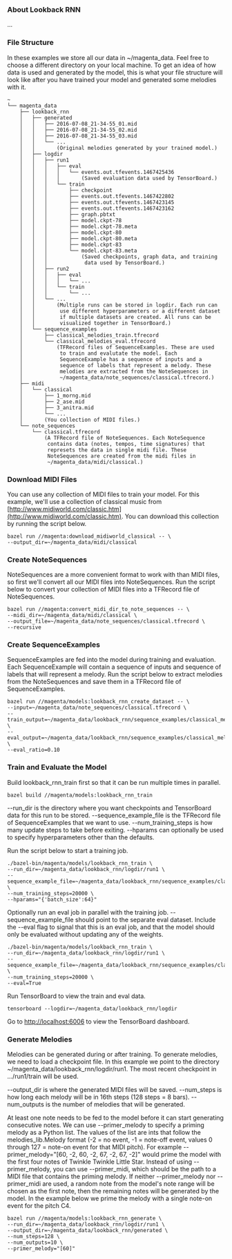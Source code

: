 ### About Lookback RNN

...

### File Structure

In these examples we store all our data in ~/magenta_data. Feel free to choose a different directory on your local machine. To get an idea of how data is used and generated by the model, this is what your file structure will look like after you have trained your model and generated some melodies with it.

```
~
└── magenta_data
    ├── lookback_rnn
    │   ├── generated
    │   │   ├── 2016-07-08_21-34-55_01.mid
    │   │   ├── 2016-07-08_21-34-55_02.mid
    │   │   ├── 2016-07-08_21-34-55_03.mid
    │   │   └── ...
    │   │       (Original melodies generated by your trained model.)
    │   ├── logdir
    │   │   ├── run1
    │   │   │   ├── eval
    │   │   │   │   └── events.out.tfevents.1467425436
    │   │   │   │       (Saved evaluation data used by TensorBoard.)
    │   │   │   └── train
    │   │   │       ├── checkpoint
    │   │   │       ├── events.out.tfevents.1467422802
    │   │   │       ├── events.out.tfevents.1467423145
    │   │   │       ├── events.out.tfevents.1467423162
    │   │   │       ├── graph.pbtxt
    │   │   │       ├── model.ckpt-78
    │   │   │       ├── model.ckpt-78.meta
    │   │   │       ├── model.ckpt-80
    │   │   │       ├── model.ckpt-80.meta
    │   │   │       ├── model.ckpt-83
    │   │   │       └── model.ckpt-83.meta
    │   │   │           (Saved checkpoints, graph data, and training
    │   │   │            data used by TensorBoard.)
    │   │   ├── run2
    │   │   │   ├── eval
    │   │   │   │   └── ...
    │   │   │   └── train
    │   │   │       └── ...
    │   │   └── ...
    │   │       (Multiple runs can be stored in logdir. Each run can
    │   │        use different hyperparameters or a different dataset
    │   │        if multiple datasets are created. All runs can be
    │   │        visualized together in TensorBoard.)
    │   └── sequence_examples
    │       ├── classical_melodies_train.tfrecord
    │       └── classical_melodies_eval.tfrecord
    │           (TFRecord files of SequenceExamples. These are used
    │            to train and evalutate the model. Each
    │            SequenceExample has a sequence of inputs and a
    │            sequence of labels that represent a melody. These
    │            melodies are extracted from the NoteSequences in
    │            ~/magenta_data/note_sequences/classical.tfrecord.)
    ├── midi
    │   └── classical
    │       ├── 1_morng.mid
    │       ├── 2_ase.mid
    │       ├── 3_anitra.mid
    │       └── ...
    │       (You collection of MIDI files.)
    └── note_sequences
        └── classical.tfrecord
            (A TFRecord file of NoteSequences. Each NoteSequence
             contains data (notes, tempos, time signatures) that
             represets the data in single midi file. These
             NoteSequences are created from the midi files in
             ~/magenta_data/midi/classical.)
```

### Download MIDI Files

You can use any collection of MIDI files to train your model. For this example, we'll use a collection of classical music from [http://www.midiworld.com/classic.htm](http://www.midiworld.com/classic.htm). You can download this collection by running the script below.

```
bazel run //magenta:download_midiworld_classical -- \
--output_dir=~/magenta_data/midi/classical
```

### Create NoteSequences

NoteSequences are a more convenient format to work with than MIDI files, so first we'll convert all our MIDI files into NoteSequences. Run the script below to convert your collection of MIDI files into a TFRecord file of NoteSequences.

```
bazel run //magenta:convert_midi_dir_to_note_sequences -- \
--midi_dir=~/magenta_data/midi/classical \
--output_file=~/magenta_data/note_sequences/classical.tfrecord \
--recursive
```

### Create SequenceExamples

SequenceExamples are fed into the model during training and evaluation. Each SequenceExample will contain a sequence of inputs and sequence of labels that will represent a melody. Run the script below to extract melodies from the NoteSequences and save them in a TFRecord file of SequenceExamples.

```
bazel run //magenta/models:lookback_rnn_create_dataset -- \
--input=~/magenta_data/note_sequences/classical.tfrecord \
--train_output=~/magenta_data/lookback_rnn/sequence_examples/classical_melodies_train.tfrecord \
--eval_output=~/magenta_data/lookback_rnn/sequence_examples/classical_melodies_eval.tfrecord \
--eval_ratio=0.10
```

### Train and Evaluate the Model

Build lookback_rnn_train first so that it can be run multiple times in parallel.

```
bazel build //magenta/models:lookback_rnn_train
```

--run_dir is the directory where you want checkpoints and TensorBoard data for this run to be stored. --sequence_example_file is the TFRecord file of SequenceExamples that we want to use. --num_training_steps is how many update steps to take before exiting. --hparams can optionally be used to specify hyperparameters other than the defaults.

Run the script below to start a training job.

```
./bazel-bin/magenta/models/lookback_rnn_train \
--run_dir=~/magenta_data/lookback_rnn/logdir/run1 \
--sequence_example_file=~/magenta_data/lookback_rnn/sequence_examples/classical_melodies_train.tfrecord \
--num_training_steps=20000 \
--hparams="{'batch_size':64}"
```

Optionally run an eval job in parallel with the training job. --sequence_example_file should point to the separate eval dataset. Include the --eval flag to signal that this is an eval job, and that the model should only be evaluated without updating any of the weights.

```
./bazel-bin/magenta/models/lookback_rnn_train \
--run_dir=~/magenta_data/lookback_rnn/logdir/run1 \
--sequence_example_file=~/magenta_data/lookback_rnn/sequence_examples/classical_melodies_eval.tfrecord \
--num_training_steps=20000 \
--eval=True
```

Run TensorBoard to view the train and eval data.

```
tensorboard --logdir=~/magenta_data/lookback_rnn/logdir
```

Go to [http://localhost:6006](http://localhost:6006) to view the TensorBoard dashboard.

### Generate Melodies

Melodies can be generated during or after training. To generate melodies, we need to load a checkpoint file. In this example we point to the directory ~/magenta_data/lookback_rnn/logdir/run1. The most recent checkpoint in .../run1/train will be used.

--output_dir is where the generated MIDI files will be saved. --num_steps is how long each melody will be in 16th steps (128 steps = 8 bars). --num_outputs is the number of melodies that will be generated.

At least one note needs to be fed to the model before it can start generating consecutive notes. We can use --primer_melody to specify a priming melody as a Python list. The values of the list are ints that follow the melodies_lib.Melody format (-2 = no event, -1 = note-off event, values 0 through 127 = note-on event for that MIDI pitch). For example --primer_melody="[60, -2, 60, -2, 67, -2, 67, -2]" would prime the model with the first four notes of Twinkle Twinkle Little Star. Instead of using --primer_melody, you can use --primer_midi, which should be the path to a MIDI file that contains the priming melody. If neither --primer_melody nor --primer_midi are used, a random note from the model's note range will be chosen as the first note, then the remaining notes will be generated by the model. In the example below we prime the melody with a single note-on event for the pitch C4.

```
bazel run //magenta/models:lookback_rnn_generate \
--run_dir=~/magenta_data/lookback_rnn/logdir/run1 \
--output_dir=~/magenta_data/lookback_rnn/generated \
--num_steps=128 \
--num_outputs=10 \
--primer_melody="[60]"
```
